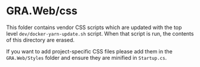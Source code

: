 ﻿# GRA.Web/css

This folder contains vendor CSS scripts which are updated with the top level `dev/docker-yarn-update.sh` script. When that script is run, the contents of this directory are erased.

If you want to add project-specific CSS files please add them in the `GRA.Web/Styles` folder and ensure they are minified in `Startup.cs`.
